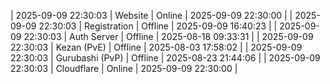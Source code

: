 | 2025-09-09 22:30:03 | Website | Online | 2025-09-09 22:30:00 |
| 2025-09-09 22:30:03 | Registration | Offline | 2025-09-09 16:40:23 |
| 2025-09-09 22:30:03 | Auth Server | Offline | 2025-08-18 09:33:31 |
| 2025-09-09 22:30:03 | Kezan (PvE) | Offline | 2025-08-03 17:58:02 |
| 2025-09-09 22:30:03 | Gurubashi (PvP) | Offline | 2025-08-23 21:44:06 |
| 2025-09-09 22:30:03 | Cloudflare | Online | 2025-09-09 22:30:00 |
